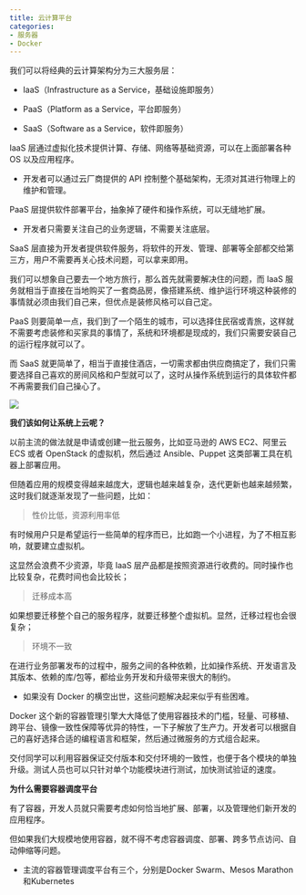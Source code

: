 ```yaml
---
title: 云计算平台
categories: 
- 服务器
- Docker
---
```


我们可以将经典的云计算架构分为三大服务层：

* IaaS（Infrastructure as a Service，基础设施即服务）

* PaaS（Platform as a Service，平台即服务）

* SaaS（Software as a Service，软件即服务）

IaaS 层通过虚拟化技术提供计算、存储、网络等基础资源，可以在上面部署各种 OS 以及应用程序。

* 开发者可以通过云厂商提供的 API 控制整个基础架构，无须对其进行物理上的维护和管理。

PaaS 层提供软件部署平台，抽象掉了硬件和操作系统，可以无缝地扩展。

* 开发者只需要关注自己的业务逻辑，不需要关注底层。

SaaS 层直接为开发者提供软件服务，将软件的开发、管理、部署等全部都交给第三方，用户不需要再关心技术问题，可以拿来即用。

我们可以想象自己要去一个地方旅行，那么首先就需要解决住的问题，而 IaaS 服务就相当于直接在当地购买了一套商品房，像搭建系统、维护运行环境这种装修的事情就必须由我们自己来，但优点是装修风格可以自己定。

PaaS 则要简单一点，我们到了一个陌生的城市，可以选择住民宿或青旅，这样就不需要考虑装修和买家具的事情了，系统和环境都是现成的，我们只需要安装自己的运行程序就可以了。

而 SaaS 就更简单了，相当于直接住酒店，一切需求都由供应商搞定了，我们只需要选择自己喜欢的房间风格和户型就可以了，这时从操作系统到运行的具体软件都不再需要我们自己操心了。

![](https://img-blog.csdnimg.cn/b593b4428fd045d2b68bde4af73a2d79.png)


**我们该如何让系统上云呢？**

以前主流的做法就是申请或创建一批云服务，比如亚马逊的 AWS EC2、阿里云 ECS 或者 OpenStack 的虚拟机，然后通过 Ansible、Puppet 这类部署工具在机器上部署应用。

但随着应用的规模变得越来越庞大，逻辑也越来越复杂，迭代更新也越来越频繁，这时我们就逐渐发现了一些问题，比如：

> 性价比低，资源利用率低

有时候用户只是希望运行一些简单的程序而已，比如跑一个小进程，为了不相互影响，就要建立虚拟机。

这显然会浪费不少资源，毕竟 IaaS 层产品都是按照资源进行收费的。同时操作也比较复杂，花费时间也会比较长；

> 迁移成本高

如果想要迁移整个自己的服务程序，就要迁移整个虚拟机。显然，迁移过程也会很复杂；

> 环境不一致

在进行业务部署发布的过程中，服务之间的各种依赖，比如操作系统、开发语言及其版本、依赖的库/包等，都给业务开发和升级带来很大的制约。

* 如果没有 Docker 的横空出世，这些问题解决起来似乎有些困难。

Docker 这个新的容器管理引擎大大降低了使用容器技术的门槛，轻量、可移植、跨平台、镜像一致性保障等优异的特性，一下子解放了生产力。开发者可以根据自己的喜好选择合适的编程语言和框架，然后通过微服务的方式组合起来。

交付同学可以利用容器保证交付版本和交付环境的一致性，也便于各个模块的单独升级。测试人员也可以只针对单个功能模块进行测试，加快测试验证的速度。

**为什么需要容器调度平台**

有了容器，开发人员就只需要考虑如何恰当地扩展、部署，以及管理他们新开发的应用程序。

但如果我们大规模地使用容器，就不得不考虑容器调度、部署、跨多节点访问、自动伸缩等问题。

* 主流的容器管理调度平台有三个，分别是Docker Swarm、Mesos Marathon和Kubernetes